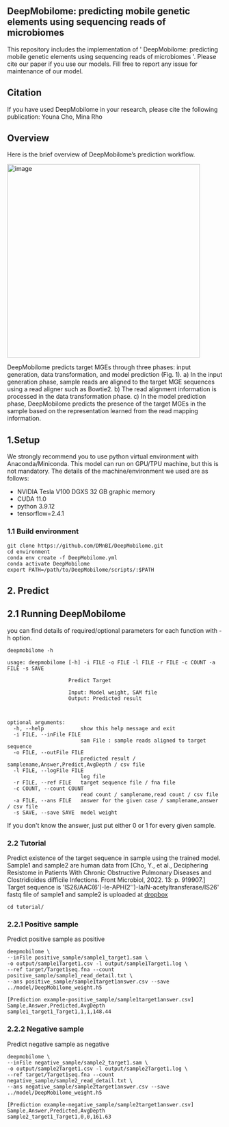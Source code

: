 ## DeepMobilome: predicting mobile genetic elements using sequencing reads of microbiomes

This repository includes the implementation of ' DeepMobilome: predicting mobile genetic elements using sequencing reads of microbiomes '. Please cite our paper if you use our models. Fill free to report any issue for maintenance of our model.

## Citation
If you have used DeepMobilome in your research, please cite the following publication:
Youna Cho, Mina Rho

## Overview
Here is the brief overview of DeepMobilome’s prediction workflow.

  <img width="451" alt="image" src="https://github.com/user-attachments/assets/9d01c2ee-2c85-46cc-b03e-13352dcf3ec8" />

DeepMobilome predicts target MGEs through three phases: input generation, data transformation, and model prediction (Fig. 1). a) In the input generation phase, sample reads are aligned to the target MGE sequences using a read aligner such as Bowtie2. b) The read alignment information is processed in the data transformation phase. c) In the model prediction phase, DeepMobilome predicts the presence of the target MGEs in the sample based on the representation learned from the read mapping information.

## 1.Setup
We strongly recommend you to use python virtual environment with Anaconda/Miniconda. This model can run on GPU/TPU machine, but this is not mandatory. The details of the machine/environment we used are as follows:
+ NVIDIA Tesla V100 DGXS 32 GB graphic memory
+ CUDA 11.0
+ python 3.9.12
+ tensorflow=2.4.1

### 1.1 Build environment
```
git clone https://github.com/DMnBI/DeepMobilome.git
cd environment
conda env create -f DeepMobilome.yml
conda activate DeepMobilome
export PATH=/path/to/DeepMobilome/scripts/:$PATH
```

## 2. Predict 

## 2.1 Running DeepMobilome

you can find details of required/optional parameters for each function with -h option.
```
deepmobilome -h
```
```
usage: deepmobilome [-h] -i FILE -o FILE -l FILE -r FILE -c COUNT -a FILE -s SAVE

                    Predict Target

                    Input: Model weight, SAM file
                    Output: Predicted result

                    

optional arguments:
  -h, --help            show this help message and exit
  -i FILE, --inFile FILE
                        sam File : sample reads aligned to target sequence
  -o FILE, --outFile FILE
                        predicted result / samplename,Answer,Predict,AvgDepth / csv file
  -l FILE, --logFile FILE
                        log file
  -r FILE, --ref FILE   target sequence file / fna file
  -c COUNT, --count COUNT
                        read count / samplename,read count / csv file
  -a FILE, --ans FILE   answer for the given case / samplename,answer / csv file
  -s SAVE, --save SAVE  model weight
```
If you don't know the answer, just put either 0 or 1 for every given sample.


### 2.2 Tutorial
Predict existence of the target sequence in sample using the trained model.
Sample1 and sample2 are human data from [Cho, Y., et al., Deciphering Resistome in Patients With Chronic Obstructive Pulmonary Diseases and Clostridioides difficile Infections. Front Microbiol, 2022. 13: p. 919907.]
Target sequence is 'IS26/AAC(6')-Ie-APH(2'’)-Ia/N-acetyltransferase/IS26'
fastq file of sample1 and sample2 is uploaded at [dropbox](https://www.dropbox.com/scl/fo/yim6mg1mty0sh7pwmjcq5/ANA4aaWp_BUBPzUjAmMVSZo?rlkey=oywamzp15bpg07hvvtiuy0y9b&st=3m10v2fx&dl=0)

```
cd tutorial/
```

### 2.2.1 Positive sample
Predict positive sample as positive

```
deepmobilome \
--inFile positive_sample/sample1_target1.sam \
-o output/sample1Target1.csv -l output/sample1Target1.log \
--ref target/Target1seq.fna --count positive_sample/sample1_read_detail.txt \
--ans positive_sample/sample1target1answer.csv --save ../model/DeepMobilome_weight.h5
```

```
[Prediction example-positive_sample/sample1target1answer.csv]
Sample,Answer,Predicted,AvgDepth
sample1_target1_Target1,1,1,148.44
```


### 2.2.2 Negative sample
Predict negative sample as negative

```
deepmobilome \
--inFile negative_sample/sample2_target1.sam \
-o output/sample2Target1.csv -l output/sample2Target1.log \
--ref target/Target1seq.fna --count negative_sample/sample2_read_detail.txt \
--ans negative_sample/sample2target1answer.csv --save ../model/DeepMobilome_weight.h5
```

```
[Prediction example-negative_sample/sample2target1answer.csv]
Sample,Answer,Predicted,AvgDepth
sample2_target1_Target1,0,0,161.63
```
